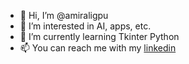 - 👋 Hi, I’m @amiraligpu
- 👀 I’m interested in AI, apps, etc.
- 🌱 I’m currently learning Tkinter Python
- 📫 You can reach me with my [linkedin](www.linnkedin.com/in/amirali-dashti-238649239)

<!---
amiraligpu/amiraligpu is a ✨ special ✨ repository because its `README.md` (this file) appears on your GitHub profile.
You can click the Preview link to take a look at your changes.
--->
